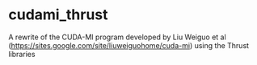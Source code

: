 cudami_thrust
=======

A rewrite of the CUDA-MI program developed by Liu Weiguo et al (https://sites.google.com/site/liuweiguohome/cuda-mi) using the Thrust libraries
